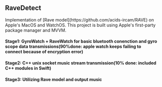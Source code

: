 ## RaveDetect
<p> Implementation of [Rave model](https://github.com/acids-ircam/RAVE) on Apple's MacOS and WatchOS. This project is built using Apple's first-party package manager and MVVM. </p>

#### Stage1: GyroWatch + RaveWatch for basic bluetooth conenction and gyro scope data transmissions(90%done: apple watch keeps failing to connect because of encryption error)
#### Stage2: C++ unix socket music stream transmission(10% done: included C++ modules in Swift)
#### Stage3: Utilizing Rave model and output music
